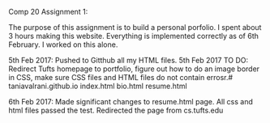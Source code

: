 Comp 20 Assignment 1:

The purpose of this assignment is to build a personal porfolio. I spent about 3 hours making this website. Everything is implemented correctly as of 6th February. I worked on this alone.

5th Feb 2017:
Pushed to Gitthub all my HTML files.
5th Feb 2017
TO DO:
Redirect Tufts homepage to portfolio, figure out how to do an image border in CSS, make sure CSS files and HTML files do not contain errosr.# taniavalrani.github.io index.html bio.html resume.html

6th Feb 2017:
Made significant changes to resume.html page. All css and html files passed the test. Redirected the page from cs.tufts.edu